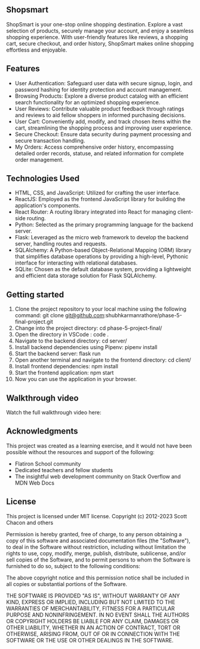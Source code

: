 ## Shopsmart
ShopSmart is your one-stop online shopping destination. Explore a vast selection of products, securely manage your account, and enjoy a seamless shopping experience. With user-friendly features like reviews, a shopping cart, secure checkout, and order history, ShopSmart makes online shopping effortless and enjoyable.

## Features
- User Authentication: Safeguard user data with secure signup, login, and password hashing for identity protection and account management.
- Browsing Products: Explore a diverse product catalog with an efficient search functionality for an optimized shopping experience.
- User Reviews: Contribute valuable product feedback through ratings and reviews to aid fellow shoppers in informed purchasing decisions.
- User Cart: Conveniently add, modify, and track chosen items within the cart, streamlining the shopping process and improving user experience.
- Secure Checkout: Ensure data security during payment processing and secure transaction handling.
- My Orders: Access comprehensive order history, encompassing detailed order records, statuse, and related information for complete order management.

## Technologies Used

- HTML, CSS, and JavaScript: Utilized for crafting the user interface.
- ReactJS: Employed as the frontend JavaScript library for building the application's components.
- React Router: A routing library integrated into React for managing client-side routing.
- Python: Selected as the primary programming language for the backend server.
- Flask: Leveraged as the micro web framework to develop the backend server, handling routes and requests.
- SQLAlchemy: A Python-based Object-Relational Mapping (ORM) library that simplifies database operations by providing a high-level, Pythonic interface for interacting with relational databases.
- SQLite: Chosen as the default database system, providing a lightweight and efficient data storage solution for Flask SQLAlchemy.

## Getting started
1. Clone the project repository to your local machine using the following command: git clone git@github.com:shubhkarmanrathore/phase-5-final-project.git
2. Change into the project directory: cd phase-5-project-final/
3. Open the directory in VSCode : code .
4. Navigate to the backend directory: cd server/
5. Install backend dependencies using Pipenv: pipenv install
6. Start the backend server: flask run
7. Open another terminal and navigate to the frontend directory: cd client/
8. Install frontend dependencies: npm install
9. Start the frontend application: npm start
10. Now you can use the application in your browser.

## Walkthrough video
Watch the full walkthrough video here: 

## Acknowledgments
This project was created as a learning exercise, and it would not have been possible without the resources and support of the following:
- Flatiron School community
- Dedicated teachers and fellow students
- The insightful web development community on Stack Overflow and MDN Web Docs

## License
This project is licensed under MIT license. Copyright (c) 2012-2023 Scott Chacon and others

Permission is hereby granted, free of charge, to any person obtaining a copy of this software and associated documentation files (the "Software"), to deal in the Software without restriction, including without limitation the rights to use, copy, modify, merge, publish, distribute, sublicense, and/or sell copies of the Software, and to permit persons to whom the Software is furnished to do so, subject to the following conditions:

The above copyright notice and this permission notice shall be included in all copies or substantial portions of the Software.

THE SOFTWARE IS PROVIDED "AS IS", WITHOUT WARRANTY OF ANY KIND, EXPRESS OR IMPLIED, INCLUDING BUT NOT LIMITED TO THE WARRANTIES OF MERCHANTABILITY, FITNESS FOR A PARTICULAR PURPOSE AND NONINFRINGEMENT. IN NO EVENT SHALL THE AUTHORS OR COPYRIGHT HOLDERS BE LIABLE FOR ANY CLAIM, DAMAGES OR OTHER LIABILITY, WHETHER IN AN ACTION OF CONTRACT, TORT OR OTHERWISE, ARISING FROM, OUT OF OR IN CONNECTION WITH THE SOFTWARE OR THE USE OR OTHER DEALINGS IN THE SOFTWARE.